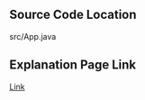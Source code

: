## Source Code Location

src/App.java

## Explanation Page Link

[Link](https://lunareclipse000.wordpress.com/2024/01/18/11478/)